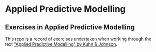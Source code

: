 # Applied Predictive Modelling

## Exercises in Applied Predictive Modelling

This repo is a record of exercises undertaken when working through the text ["Applied
Predictive Modelling" by Kuhn & Johnson](http://appliedpredictivemodeling.com/).
